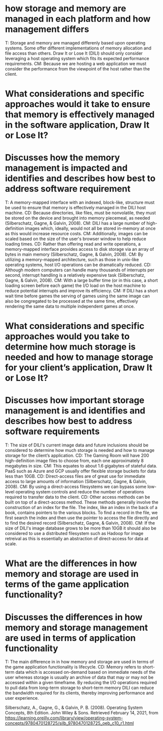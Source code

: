 # how storage and memory are managed in each platform and how management differs
T: Storage and memory are managed differenly based upon operating systems.  Some offer different implementations of memory allocation and file access than others.  Draw It or Lose It (DILI) should only consider leveraging a host operating system which fits its expected performance requirements.
CM: Because we are hosting a web application we must consider the performance from the viewpoint of the host rather than the client.

# What considerations and specific approaches would it take to ensure that memory is effectively managed in the software application, Draw It or Lose It?
# Discusses how the memory management is impacted and identifies and describes how best to address software requirement
T: A memory-mapped interface with an indexed, block-like, structure must be used to ensure that memory is effectively managed in the DILI host machine.
CD: Because directories, like files, must be nonvolatile, they must be stored on the device and brought into memory piecemeal, as needed (Silberschatz, Gagne, &amp; Galvin, 2008).
CM: DILI has a large number of high-definition images which, ideally, would not all be stored in-memory at once as this would increase resource costs.
CM: Additionally, images can be scaled based on the size of the user's browser window to help reduce loading times.
CD: Rather than offering read and write operations, a memory-mapped interface provides access to disk storage via an array of bytes in main memory (Silberschatz, Gagne, &amp; Galvin, 2008).
CM: By utilizing a memory-mapped architecture, such as those in unix-like operating systems, host I/O operations can be dramatically reduced.
CD: Although modern computers can handle many thousands of interrupts per second, interrupt handling is a relatively expensive task (Silberschatz, Gagne, &amp; Galvin, 2008).
CM: With a large buffer time (or in this case, a short loading screen before each game) the I/O load on the host machine to reduce potential interrupts and improve its efficiency.
CM: If DILI has a short wait time before games the serving of games using the same image can also be congregated to be processed at the same time, effectively rendering the same data to multiple independent games at once.

# What considerations and specific approaches would you take to determine how much storage is needed and how to manage storage for your client’s application, Draw It or Lose It?
# Discusses how important storage management is and identifies and describes how best to address software requirements
T: The size of DILI's current image data and future inclusions should be considered to determine how much storage is needed and how to manage storage for the client’s application.
CD: The Gaming Room will have 200 high-definition image files to choose from, each one approximately 8 megabytes in size.
CM: This equates to about 1.6 gigabytes of stateful data.  PaaS such as Azure and GCP usually offer flexible storage buckets for data less than 10GB.
CD: Direct-access files are of great use for immediate access to large amounts of information (Silberschatz, Gagne, &amp; Galvin, 2008).
CM: By using a direct-access filesystems we can bypass some low-level operating system controls and reduce the number of operations required to transfer data to the client.
CD: Other access methods can be built on top of a direct-access method. These methods generally involve the construction of an index for the file. The index, like an index in the back of a book, contains pointers to the various blocks. To find a record in the file, we first search the index and then use the pointer to access the file directly and to find the desired record (Silberschatz, Gagne, &amp; Galvin, 2008).
CM: If the size of DILI's image database grows to be more than 10GB it should also be considered to use a distributed filesystem such as Hadoop for image retreival as this is essentially an abstraction of direct-access for data at scale.

# What are the differences in how memory and storage are used in terms of the game application functionality?
# Discusses the differences in how memory and storage management are used in terms of application functionality
T: The main difference in in how memory and storage are used in terms of the game application functionality is lifecycle. 
CD: Memory refers to short-term data which is accessed on-demand based on immediate needs of the user whereas storage is usually an archive of data that may or may not be accessed within a given timeframe. By reducing the I/O operations required to pull data from long-term storage to short-term memory DILI can reduce the bandwidth required for its clients, thereby improving performance and user experience.

Silberschatz, A., Gagne, G., &amp; Galvin, P. B. (2008). Operating System Concepts, 8th Edition. John Wiley &amp; Sons. Retrieved February 14, 2021, from https://learning.oreilly.com/library/view/operating-system-concepts/9780470128725/silb_9780470128725_oeb_c10_r1.html